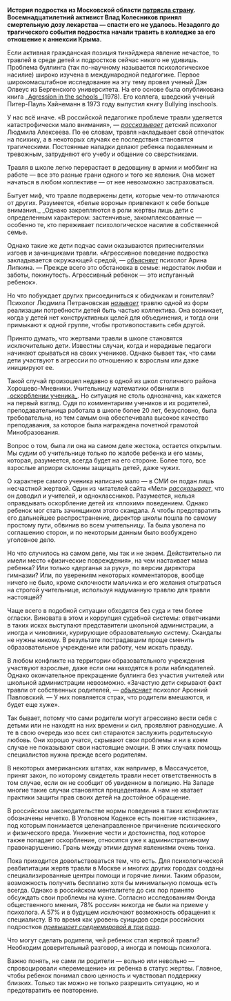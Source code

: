 **История подростка из Московской области [потрясла страну](http://www.svoboda.org/content/article/27450515.html). Восемнадцатилетний активист Влад Колесников принял смертельную дозу лекарства — спасти его не удалось. Незадолго до трагического события подростка начали травить в колледже за его отношение к аннексии Крыма.**

Если активная гражданская позиция тинэйджера явление нечастое, то травлей в среде детей и подростков сейчас никого не удивишь. Проблема буллинга (так по-научному называется психологическое насилие) широко изучена в международной педагогике. Первое широкомасштабное исследование на эту тему провел ученый Дэн Олвеус из Бергенского университета. На его основе была опубликована книга _[Agression in the schools _](http://www.voppsy.ru/issues/1980/805/805162.htm)(1978). Его коллега, шведский ученый Питер-Пауль Хайнеманн в 1973 году выпустил книгу Bullying inschools.

У нас всё иначе. «В российской педагогике проблеме травли уделяется катастрофически мало внимания», — _[рассказывает](http://psy.su/feed/2510/)_ детский психолог Людмила Алексеева. По ее словам, травля накладывает свой отпечаток на психику, а в некоторых случаях ее последствия становятся трагическими. Постоянные нападки делают ребенка подавленным и тревожным, затрудняют его учебу и общение со сверстниками.

Травля в школе легко перерастает в дедовщину в армии и моббинг на работе — все это разные грани одного и того же явления. Она может начаться в любом коллективе — от нее невозможно застраховаться.

Бытует миф, что травле подвержены дети, которые чем-то отличаются от других. Разумеется, «белые вороны» привлекают к себе больше внимания._ _Однако закрепляются в роли жертвы лишь дети с определенным характером: застенчивые, закомплексованные — особенно те, кто переживает психологическое насилие в собственной семье.

Однако такие же дети подчас сами оказываются притеснителями изгоев и зачинщиками травли. «Агрессивное поведение подростка закладывается окружающей средой, — _[объясняет](http://mama.ru/articles/detskaya-agressiya)_ психолог Арина Липкина. — Прежде всего это обстановка в семье: недостаток любви и заботы, покинутость. Агрессивный ребенок — это испуганный ребенок».

Но что побуждает других присоединиться к обидчикам и гонителям? Психолог Людмила Петрановская _[называет](http://www.pravmir.ru/travlya-1/)_ травлю одной из форм реализации потребности детей быть частью коллектива. Она возникает, когда у детей нет конструктивных целей для объединения, и тогда они примыкают к одной группе, чтобы противопоставить себя другой.

Принято думать, что жертвами травли в школе становятся исключительно дети. Известны случаи, когда и нерадивые педагоги начинают срываться на своих учеников. Однако бывает так, что сами дети участвуют в агрессии по отношению к взрослым или даже инициируют ее.

Такой случай произошел недавно в одной из школ столичного района Хорошево-Мневники. Учительницу математики обвинили в _[оскорблении ученика_](https://life.ru/t/%D0%BD%D0%BE%D0%B2%D0%BE%D1%81%D1%82%D0%B8/181812?post_id=489332341252855_4893363412). Но ситуация не столь однозначна, как кажется на первый взгляд. Судя по комментариям учеников и их родителей, преподавательница работала в школе более 20 лет, безусловно, была требовательна, но тем самым она обеспечивала высокое качество преподавания, за которое была награждена почетной грамотой Минобразования. 

Вопрос о том, была ли она на самом деле жестока, остается открытым. Мы судим об учительнице только по жалобе ребенка и его мамы, которая, разумеется, всегда будет на его стороне. Более того, все взрослые априори склонны защищать детей, даже чужих.

О характере самого ученика написано мало — в СМИ он подан лишь несчастной жертвой. Один из читателей сайта «Мел» _[рассказывает](http://mel.fm/2016/02/01/beating#!)_, что он доводил и учителей, и одноклассников. Разумеется, нельзя оправдывать оскорбление детей их «плохим» поведением. Однако ребенок мог стать зачинщиком этого скандала. А чтобы предотвратить его дальнейшее распространение, директор школы пошла по самому простому пути, обвинив во всем учительницу. Та была уволена по соглашению сторон, и по некоторым данным было возбуждено уголовное дело.

Но что случилось на самом деле, мы так и не знаем. Действительно ли имели место «физические повреждения», на чем настаивает мама ребенка? Или только «дерганья за руку», по версии директора гимназии? Или, по уверениям некоторых комментаторов, вообще ничего не было, кроме склочности мальчика и его желания отыграться на строгой учительнице, используя надуманную травлю для травли настоящей?

Чаще всего в подобной ситуации обходятся без суда и тем более огласки. Виновата в этом и коррупция судебной системы: ответчиками в таких исках выступают представители школьной администрации, а иногда и чиновники, курирующие образовательную систему. Скандалы не нужны никому. В результате пострадавшим проще сменить образовательное учреждение или работу, чем искать правду.

В любом конфликте на территории образовательного учреждения участвуют взрослые, даже если они находятся в роли наблюдателей. Однако окончательное прекращение буллинга без участия учителей или школьной администрации невозможно. «Зачастую дети скрывают факт травли от собственных родителей, — _[объясняет](http://takiedela.ru/2016/02/bulling/)_ психолог Арсений Павловский. — У них появляется страх, что родители вмешаются, и будет еще хуже».

Так бывает, потому что сами родители могут агрессивно вести себя с детьми или не находят на них времени и сил, проявляют равнодушие. А те в свою очередь изо всех сил стараются заслужить родительскую любовь. Они хорошо учатся, скрывают свои проблемы и ни в коем случае не показывают свои настоящие эмоции. В этих случаях помощь специалистов нужна прежде всего родителям.

В некоторых американских штатах, как например, в Массачусетсе, принят закон, по которому свидетель травли несет ответственность в том случае, если он не сообщит об увиденном в полицию. На Западе многие такие случаи становятся прецедентами. А нам не хватает практики защиты прав своих детей на достойное обращение.

В российском законодательстве нормы поведения в таких конфликтах обозначены нечетко. В Уголовном Кодексе есть понятие «истязание», под которым понимается целенаправленное причинение психического и физического вреда. Унижение чести и достоинства, под которое также попадает оскорбление, относится уже к административному правонарушению. Грань между этими двумя явлениями очень тонка.

Пока приходится довольствоваться тем, что есть. Для психологической реабилитации жертв травли в Москве и многих других городах созданы специализированные центры помощи и горячие линии. Таким образом, возможность получить бесплатно хотя бы минимальную помощь есть всегда. Однако в российском менталитете до сих пор принято обсуждать свои проблемы на кухне. Согласно исследованиям Фонда общественного мнения, 78% россиян никогда не были на приеме у психолога. А 57% и в будущем исключают возможность обращения к специалисту. В то время как уровень суицидов среди российских подростков _[превышает среднемировой в три раза](http://rg.ru/2014/09/10/suicidi-site.html)_.

Что могут сделать родители, чей ребенок стал жертвой травли? Необходим доверительный разговор, а иногда и помощь психолога.

Важно понять, не сами ли родители — вольно или невольно — спровоцировали «перемещение» их ребенка в статус жертвы. Главное, чтобы ребенок понимал свою ценность и чувствовал поддержку близких. Только так можно не только разрешить ситуацию, но и предотвратить ее повторение. 
